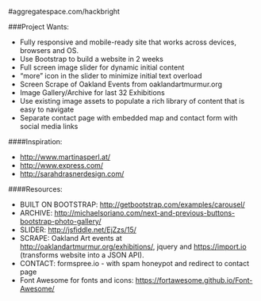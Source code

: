 #aggregatespace.com/hackbright

###Project Wants:
- Fully responsive and mobile-ready site that works across devices, browsers and OS.
- Use Bootstrap to build a website in 2 weeks
- Full screen image slider for dynamic initial content
- “more” icon in the slider to minimize initial text overload
- Screen Scrape of Oakland Events from oaklandartmurmur.org
- Image Gallery/Archive for last 32 Exhibitions
- Use existing image assets to populate a rich library of content that is easy to navigate
- Separate contact page with embedded map and contact form with social media links

####Inspiration:
* http://www.martinasperl.at/
* http://www.express.com/
* http://sarahdrasnerdesign.com/

####Resources:
- BUILT ON BOOTSTRAP: http://getbootstrap.com/examples/carousel/
- ARCHIVE: http://michaelsoriano.com/next-and-previous-buttons-bootstrap-photo-gallery/
- SLIDER: http://jsfiddle.net/EjZzs/15/
- SCRAPE: Oakland Art events at http://oaklandartmurmur.org/exhibitions/, jquery and https://import.io (transforms website into a JSON API).
- CONTACT: formspree.io - with spam honeypot and redirect to contact page
- Font Awesome for fonts and icons: https://fortawesome.github.io/Font-Awesome/
